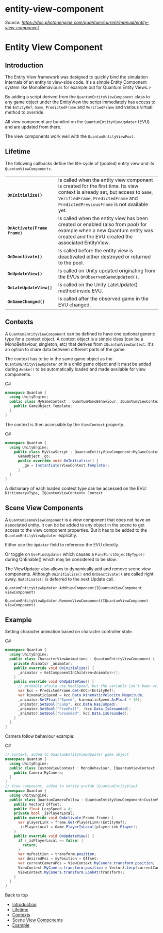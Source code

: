 # entity-view-component

_Source: https://doc.photonengine.com/quantum/current/manual/entity-view-component_

# Entity View Component

## Introduction

The Entity View framework was designed to quickly bind the simulation internals of an entity to view-side code. It's a simple Entity Component system like MonoBehaviours for example but for Quantum Entity Views.>

By adding a script derived from the `QuantumEntityViewComponent` class to any game object under the EntityView the script immediately has access to the `EntityRef`, `Game`, `PredictedFrame` and `VerifiedFrame` and various virtual method to override.

All view component are bundled on the `QuantumEntityViewUpdater` (EVU) and are updated from there.

The view components work well with the `QuantumEntityViewPool`.

## Lifetime

The following callbacks define the life-cycle of (pooled) entity view and its `QuantumViewComponents`.

|     |     |
| --- | --- |
| **`OnInitialize()`** | Is called when the entity view component is created for the first time. Its view context is already set, but access to `Game`, `VerifiedFrame`, `PredictedFrame` and `PredictedPreviousFrame` is not available yet. |
| **`OnActivate(Frame frame)`** | Is called when the entity view has been created or enabled (also from pool) for example when a new Quantum entity was created and the EVU created the associated EntityView. |
| **`OnDeactivate()`** | Is called before the entity view is deactivated either destroyed or returned to the pool. |
| **`OnUpdateView()`** | Is called on Unity updated originating from the EVUs `OnObservedGameUpdated()`. |
| **`OnLateUpdateView()`** | Is called on the Unity LateUpdate() method inside EVU. |
| **`OnGameChanged()`** | Is called after the observed game in the EVU changed. |

## Contexts

A `QuantumEntityViewComponent` can be defined to have one optional generic type for a context object. A context object is a simple class (can be a MonoBehaviour, singleton, etc) that derives from `IQuantumViewContext`. It's an option to share data between different parts of the game.

The context has to be in the same game object as the `QuantumEntityViewUpdater` or in a child game object and it must be added during `Awake()` to be automatically loaded and made available for view components.

C#

```csharp
namespace Quantum {
  using UnityEngine;
  public class MyGameContext : QuantumMonoBehaviour, IQuantumViewContext {
    public GameObject Template;
  }
}

```

The context is then accessible by the `ViewContext` property.

C#

```csharp
namespace Quantum {
  using UnityEngine;
    public class MyViewScript : QuantumEntityViewComponent<MyGameContext> {
      GameObject _go;
      public override void OnInitialize() {
        _go = Instantiate(ViewContext.Template);
      }
  }
}

```

A dictionary of each loaded context type can be accessed on the EVU: `Dictionary<Type, IQuantumViewContext> Context`

## Scene View Components

A `QuantumSceneViewComponent` is a view component that does not have an associated entity. It can be be added to any object in the scene to get access to the view component properties. But it has to be added to the `QuantumEntityViewUpdater` explicitly.

Either use the `Updater` field to reference the EVU directly.

Or toggle on `UseFindUpdater` which causes a `FindFirstObjectByType()` during OnEnable() which may be considered to be slow.

The ViewUpdater also allows to dynamically add and remove scene view components. Although `OnInitialize()` and `OnDeactivate()` are called right away, `OnActivate()` is deferred to the next Update call.

`QuantumEntityViewUpdater.AddViewComponent(IQuantumViewComponent viewComponent)`

`QuantumEntityViewUpdater.RemoveViewComponent(IQuantumViewComponent viewComponent)`

## Example

Setting character animation based on character controller state.

C#

```csharp
namespace Quantum {
  using UnityEngine;
  public class CharacterViewAnimations : QuantumEntityViewComponent {
    private Animator _animator;
    public override void OnInitialize() {
      _animator = GetComponentInChildren<Animator>();
    }
    public override void OnUpdateView() {
      // probably should use RealSpeed, but the variable isn't been written to in the KCC code currently
      var kcc = PredictedFrame.Get<KCC>(EntityRef);
      var kinematicSpeed = kcc.Data.KinematicVelocity.Magnitude;
      _animator.SetFloat("Speed", kinematicSpeed.AsFloat * 10);
      _animator.SetBool("Jump", kcc.Data.HasJumped);
      _animator.SetBool("FreeFall", !kcc.Data.IsGrounded);
      _animator.SetBool("Grounded", kcc.Data.IsGrounded);
    }
  }
}

```

Camera follow behaviour example:

C#

```csharp
// Context, added to QuantumEntityViewUpdater game object
namespace Quantum {
  using UnityEngine;
  public class CustomViewContext : MonoBehaviour, IQuantumViewContext {
    public Camera MyCamera;
  }
}
// View component, added to entity prefab (QuantumEntityView)
namespace Quantum {
  using UnityEngine;
  public class QuantumCameraFollow : QuantumEntityViewComponent<CustomViewContext> {
    public Vector3 Offset;
    public float LerpSpeed = 4;
    private bool _isPlayerLocal;
    public override void OnActivate(Frame frame) {
      var playerLink = frame.Get<PlayerLink>(EntityRef);
      _isPlayerLocal = Game.PlayerIsLocal(playerLink.Player);
    }
    public override void OnUpdateView() {
      if (_isPlayerLocal == false) {
        return;
      }
      var myPosition = transform.position;
      var desiredPos = myPosition + Offset;
      var currentCameraPos = ViewContext.MyCamera.transform.position;
      ViewContext.MyCamera.transform.position = Vector3.Lerp(currentCameraPos, desiredPos, Time.deltaTime * LerpSpeed);
      ViewContext.MyCamera.transform.LookAt(transform);
    }
  }
}

```

Back to top

- [Introduction](#introduction)
- [Lifetime](#lifetime)
- [Contexts](#contexts)
- [Scene View Components](#scene-view-components)
- [Example](#example)